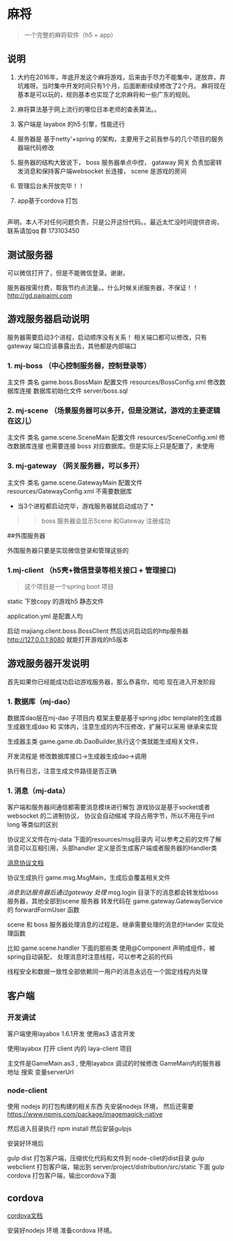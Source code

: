 # 麻将

> 一个完整的麻将软件（h5 + app）

## 说明

1. 大约在2016年，年底开发这个麻将游戏，后来由于尽力不能集中，遂放弃，弃坑难呀。当时集中开发时间只有1个月，后面断断续续修改了2个月。
麻将现在基本是可以玩的，规则基本也实现了北京麻将和一些广东的规则。

2. 麻将算法基于网上流行的哪位日本老师的查表算法。。

3. 客户端是 layabox 的h5 引擎，性能还行
4. 服务器是 基于netty'+spring 的架构，主要用于之前我参与的几个项目的服务器端代码修改
5. 服务器的结构大致说下， boss 服务器单点中控，  gataway 网关 负责加密转发消息和保持客户端websocket 长连接， scene 是游戏的房间
6. 管理后台未开放完毕！！
7. app基于cordova 打包
##
声明，本人不对任何问题负责，只是公开这份代码。。最近太忙没时间提供咨询，联系请加qq 群 173103450

## 测试服务器 

可以微信打开了，但是不能微信登录。谢谢，


服务器按需付费，帮我节约点流量。。什么时候关闭服务器，不保证！！
<http://gd.paipaimj.com>



## 游戏服务器启动说明

服务器需要启动3个进程，启动顺序没有关系！
相关端口都可以修改，只有gateway 端口应该暴露出去，其他都是内部端口


### 1. mj-boss （中心控制服务器，控制登录等）

主文件 类名 game.boss.BossMain
配置文件 resources/BossConfig.xml 修改数据库连接
数据库初始化文件 server/boss.sql


### 2. mj-scene （场景服务器可以多开，但是没测试，游戏的主要逻辑在这儿）

主文件 类名 game.scene.SceneMain
配置文件 resources/SceneConfig.xml 修改数据库连接
也需要连接 boss 对应数据库。但是实际上只是配置了，未使用



### 3. mj-gateway （网关服务器，可以多开）

主文件 类名 game.scene.GatewayMain
配置文件 resources/GatewayConfig.xml
不需要数据库

* 当3个进程都启动完毕，游戏服务器就启动成功了 *

>> boss 服务器会显示Scene 和Gateway 注册成功

##外围服务器

外围服务器只要是实现微信登录和管理这些的


### 1.mj-client （h5壳+微信登录等相关接口 + 管理接口)

>这个项目是一个spring boot 项目

static 下放copy 的游戏h5 静态文件

application.yml 是配置人均

启动 majiang.client.boss.BossClient
然后访问启动后的http服务器
http://127.0.0.1:8080 就能打开游戏的h5版本




## 游戏服务器开发说明

首先如果你已经能成功启动游戏服务器，那么恭喜你，哈哈
现在进入开发阶段



### 1. 数据库（mj-dao）

数据库dao层在mj-dao 子项目内
框架主要是基于spring jdbc template的生成器
生成器生成dao 和 实体内，注意生成的内不压修改，扩展可以采用 继承来实现

生成器主类 game.game.db.DaoBuilder,执行这个类就能生成相关文件，

开发流程是 修改数据库接口->生成器生成dao->调用

执行有日志，注意生成文件路径是否正确



### 1. 消息（mj-data）

客户端和服务器间通信都需要消息模块进行解包
游戏协议是基于socket或者websocket 的二进制协议，
协议会自动缩减 字段占用字节，所以不用在乎int long 等类似的区别

协议定义文件在mj-data 下面的resources/msg目录内
可以参考之前的文件了解消息可以互相引用，头部handler 定义是否生成客户端或者服务器的Handler类

[消息协议文档](./MSG.md)

协议生成执行 game.msg.MsgMain，生成后会覆盖相关文件

*消息到达服务器后通过gateway 处理*
msg.login 目录下的消息都会转发给boss 服务器，其他全部到scene 服务器
转发代码在 game.gateway.GatewayService的 forwardFormUser 函数

scene 和 boss 服务器处理消息的过程是。继承需要处理的消息的Hander 实现处理函数


比如 game.scene.handler 下面的那些类 使用@Component 声明成组件，被spring自动装配，
处理消息时注意线程，可以参考之前的代码

线程安全和数据一致性全部依赖同一用户的消息永远在一个固定线程内处理



## 客户端

### 开发调试
客户端使用layabox 1.6.1开发 使用as3 语言开发

使用layabox 打开 client 内的 laya-client 项目

主文件是GameMain.as3 ,
使用layabox 调试的时候修改 GameMain内的服务器地址 搜索 变量serverUrl

### node-client

使用 nodejs 的打包构建的相关东西
先安装nodejs 环境，
然后还需要 https://www.npmjs.com/package/imagemagick-native

然后进入目录执行 npm install
然后安装gulpjs

安装好环境后

gulp dist 打包客户端，压缩优化代码和文件到 node-cliet的dist目录
gulp webclient 打包客户端，输出到 server/project/distribution/src/static 下面
gulp cordova 打包客户端，输出cordova下面


## cordova

[cordova文档](./client/cordova/README.md)

安装好nodejs 环境
准备cordova 环境。
